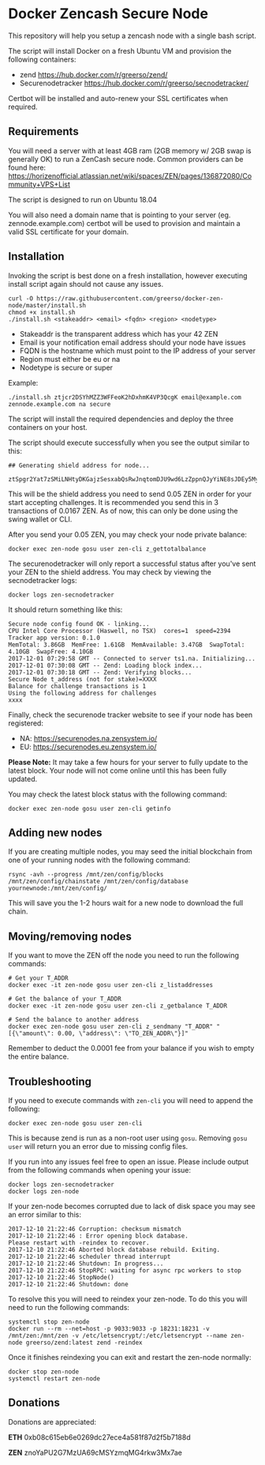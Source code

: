 # Docker Zencash Secure Node

This repository will help you setup a zencash node with a single bash script.

The script will install Docker on a fresh Ubuntu VM and provision the following
containers:

- zend https://hub.docker.com/r/greerso/zend/
- Securenodetracker https://hub.docker.com/r/greerso/secnodetracker/

Certbot will be installed and auto-renew your SSL certificates when required.

## Requirements

You will need a server with at least 4GB ram (2GB memory w/ 2GB swap is generally OK) to run a ZenCash secure node. Common providers can be found here: https://horizenofficial.atlassian.net/wiki/spaces/ZEN/pages/136872080/Community+VPS+List

The script is designed to run on Ubuntu 18.04

You will also need a domain name that is pointing to your server (eg. zennode.example.com)
certbot will be used to provision and maintain a valid SSL certificate for your domain.

## Installation

Invoking the script is best done on a fresh installation, however executing install script again should not
cause any issues.

```
curl -O https://raw.githubusercontent.com/greerso/docker-zen-node/master/install.sh
chmod +x install.sh
./install.sh <stakeaddr> <email> <fqdn> <region> <nodetype>
```

- Stakeaddr is the transparent address which has your 42 ZEN
- Email is your notification email address should your node have issues
- FQDN is the hostname which must point to the IP address of your server
- Region must either be eu or na
- Nodetype is secure or super

Example:

`./install.sh ztjcr2DSYhMZZ3WFFeoK2hDxhmK4VP3QcgK email@example.com zennode.example.com na secure`

The script will install the required dependencies and deploy the three containers on your host.

The script should execute successfully when you see the output similar to this:

```
## Generating shield address for node...

ztSpgr2Yat7zSMiLNHtyDKGajzSesxabQsRwJnqtomDJU9wd6LzZppnQJyYiNE8sJDEy5MyTiMrSjf3bWcMKgtF9xcEY4eA
```

This will be the shield address you need to send 0.05 ZEN in order for your start accepting challenges. It is recommended you send this in 3 transactions of 0.0167 ZEN. As of now, this can only be done using the swing wallet or CLI.

After you send your 0.05 ZEN, you may check your node private balance:

```
docker exec zen-node gosu user zen-cli z_gettotalbalance
```

The securenodetracker will only report a successful status after you've sent your ZEN to the shield address. You may check by viewing the secnodetracker logs:

```
docker logs zen-secnodetracker
```

It should return something like this:

```
Secure node config found OK - linking...
CPU Intel Core Processor (Haswell, no TSX)  cores=1  speed=2394
Tracker app version: 0.1.0
MemTotal: 3.86GB  MemFree: 1.61GB  MemAvailable: 3.47GB  SwapTotal: 4.10GB  SwapFree: 4.10GB  
2017-12-01 07:29:58 GMT -- Connected to server ts1.na. Initializing...
2017-12-01 07:30:08 GMT -- Zend: Loading block index...
2017-12-01 07:30:18 GMT -- Zend: Verifying blocks...
Secure Node t_address (not for stake)=XXXX
Balance for challenge transactions is 1
Using the following address for challenges
xxxx
```

Finally, check the securenode tracker website to see if your node has been registered:

- NA: https://securenodes.na.zensystem.io/
- EU: https://securenodes.eu.zensystem.io/

**Please Note:** It may take a few hours for your server to fully update to the latest block. Your node will not come online until this has been fully updated.

You may check the latest block status with the following command:

```
docker exec zen-node gosu user zen-cli getinfo
```

## Adding new nodes

If you are creating multiple nodes, you may seed the initial blockchain from one of your running nodes with the following command:

```
rsync -avh --progress /mnt/zen/config/blocks /mnt/zen/config/chainstate /mnt/zen/config/database yournewnode:/mnt/zen/config/
```

This will save you the 1-2 hours wait for a new node to download the full chain.

## Moving/removing nodes

If you want to move the ZEN off the node you need to run the following commands:

```
# Get your T_ADDR
docker exec -it zen-node gosu user zen-cli z_listaddresses

# Get the balance of your T_ADDR
docker exec -it zen-node gosu user zen-cli z_getbalance T_ADDR

# Send the balance to another address
docker exec zen-node gosu user zen-cli z_sendmany "T_ADDR" "[{\"amount\": 0.00, \"address\": \"TO_ZEN_ADDR\"}]"
```

Remember to deduct the 0.0001 fee from your balance if you wish to empty the entire balance.

## Troubleshooting

If you need to execute commands with `zen-cli` you will need to append the following:

```
docker exec zen-node gosu user zen-cli
```

This is because zend is run as a non-root user using `gosu`. Removing `gosu user` will return
you an error due to missing config files.

If you run into any issues feel free to open an issue. Please include output from the following commands when opening your issue:

```
docker logs zen-secnodetracker
docker logs zen-node
```

If your zen-node becomes corrupted due to lack of disk space you may see an error similar to this:

```
2017-12-10 21:22:46 Corruption: checksum mismatch
2017-12-10 21:22:46 : Error opening block database.
Please restart with -reindex to recover.
2017-12-10 21:22:46 Aborted block database rebuild. Exiting.
2017-12-10 21:22:46 scheduler thread interrupt
2017-12-10 21:22:46 Shutdown: In progress...
2017-12-10 21:22:46 StopRPC: waiting for async rpc workers to stop
2017-12-10 21:22:46 StopNode()
2017-12-10 21:22:46 Shutdown: done
```

To resolve this you will need to reindex your zen-node. To do this you will need to run the following commands:

```
systemctl stop zen-node
docker run --rm --net=host -p 9033:9033 -p 18231:18231 -v /mnt/zen:/mnt/zen -v /etc/letsencrypt/:/etc/letsencrypt --name zen-node greerso/zend:latest zend -reindex
```

Once it finishes reindexing you can exit and restart the zen-node normally:

```
docker stop zen-node
systemctl restart zen-node
```

## Donations

Donations are appreciated:

**ETH** 0xb08c615eb6e0269dc27ece4a581f87d2f5b7188d

**ZEN** znoYaPU2G7MzUA69cMSYzmqMG4rkw3Mx7ae
